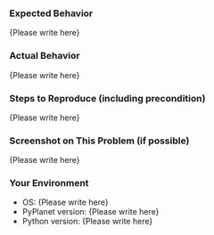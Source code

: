 <!-- Please replace {Please write here} with your description -->

### Expected Behavior

{Please write here}

### Actual Behavior

{Please write here}

### Steps to Reproduce (including precondition)

{Please write here}

### Screenshot on This Problem (if possible)

{Please write here}

### Your Environment

- OS: {Please write here}
- PyPlanet version: {Please write here}
- Python version: {Please write here}
